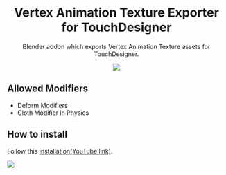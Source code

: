 <div align="center">
  <h1>Vertex Animation Texture Exporter for TouchDesigner</h1>
 <p>Blender addon which exports Vertex Animation Texture assets for TouchDesigner.</p>
 <img src="https://github.com/yumataesu/Blender.Vatd/blob/main/readme/panel.png"/>
</div>

## Allowed Modifiers
* Deform Modifiers
* Cloth Modifier in Physics


## How to install
Follow this [installation(YouTube link)](https://www.youtube.com/watch?v=14G_YIVdBd0).


![](https://github.com/yumataesu/Blender.Vatd/blob/main/readme/output.gif)
